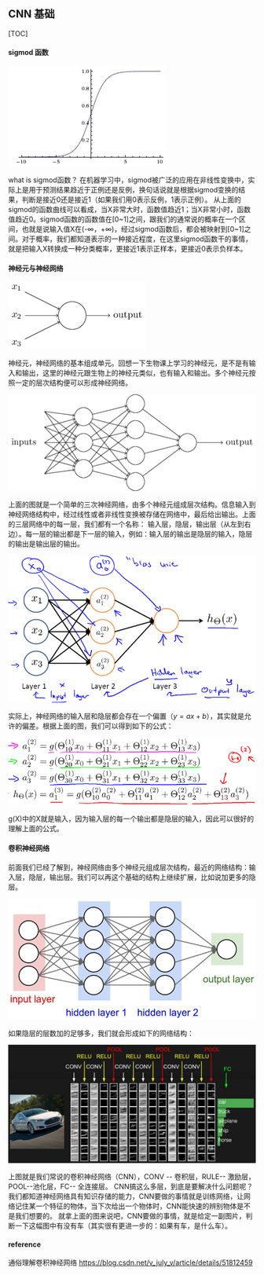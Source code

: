 

## CNN 基础

[TOC]

#### sigmod 函数

![img](../img/cnn/SIGMOD)

what is sigmod函数？ 在机器学习中，sigmod被广泛的应用在非线性变换中，实际上是用于预测结果趋近于正例还是反例，换句话说就是根据sigmod变换的结果，判断是接近0还是接近1（如果我们用0表示反例，1表示正例）。 从上面的sigmod的函数曲线可以看成，当X非常大时，函数值趋近1；当X非常小时，函数值趋近0。sigmod函数的函数值在[0~1]之间，跟我们的通常说的概率在一个区间，也就是说输入值X在(-∞，+∞)，经过sigmod函数后，都会被映射到[0~1]之间。对于概率，我们都知道表示的一种接近程度，在这里sigmod函数干的事情，就是把输入X转换成一种分类概率，更接近1表示正样本，更接近0表示负样本。

#### 神经元与神经网络



![img](../img/cnn/nerualpic)



神经元，神经网络的基本组成单元。回想一下生物课上学习的神经元，是不是有输入和输出，这里的神经元跟生物上的神经元类似，也有输入和输出。多个神经元按照一定的层次结构便可以形成神经网络。

![img](../img/cnn/nerualnetwork)

上面的图就是一个简单的三次神经网络，由多个神经元组成层次结构。信息输入到神经网络结构中，经过线性或者非线性变换被存储在网络中，最后给出输出。上面的三层网络中的每一层，我们都有一个名称： 输入层，隐层，输出层（从左到右边）。每一层的输出都是下一层的输入，例如：输入层的输出是隐层的输入，隐层的输出是输出层的输出。

![img](../img/cnn/nerualnetworkwithbias)

实际上，神经网络的输入层和隐层都会存在一个偏置（$y=ax+b$），其实就是允许的偏差。根据上面的图，我们可以得到如下的公式：

![img](../img/cnn/nerualfoumular)

g(X)中的X就是输入，因为输入层的每一个输出都是隐层的输入，因此可以很好的理解上面的公式。



#### 卷积神经网络

前面我们已经了解到，神经网络由多个神经元组成层次结构，最近的网络结构：输入层，隐层，输出层。我们可以再这个基础的结构上继续扩展，比如说加更多的隐层。

![img](../img/cnn/multiimplicitlayer)

如果隐层的层数加的足够多，我们就会形成如下的网络结构：

![img](../img/cnn/CNN)

上图就是我们常说的卷积神经网络（CNN），CONV -- 卷积层，RULE-- 激励层，POOL--池化层，FC-- 全连接层。 CNN搞这么多层，到底是要解决什么问题呢？我们都知道神经网络具有知识存储的能力，CNN要做的事情就是训练网络，让网络记住某一个特征的物体，当下次给出一个物体时，CNN能快速的辨别物体是不是我们想要的。 就拿上面的图来说吧，CNN要做的事情，就是给定一副图片，判断一下这幅图中有没有车（其实很有更进一步的：如果有车，是什么车）。



#### reference

通俗理解卷积神经网络   https://blog.csdn.net/v_july_v/article/details/51812459

